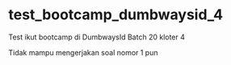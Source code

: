 # test_bootcamp_dumbwaysid_4
Test ikut bootcamp di DumbwaysId Batch 20 kloter 4

Tidak mampu mengerjakan soal nomor 1 pun
